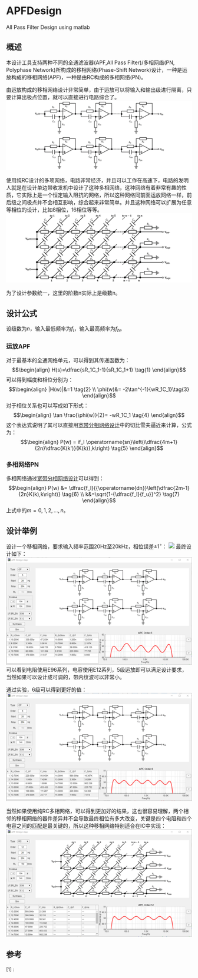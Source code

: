 # APFDesign
 All Pass Filter Design using matlab


## 概述
本设计工具支持两种不同的全通滤波器(APF,All Pass Filter)/多相网络(PN, Polyphase Network)所构成的移相网络(Phase-Shift Network)设计，一种是运放构成的移相网络(APF)，一种是由RC构成的多相网络(PN)。

由运放构成的移相网络设计非常简单，由于运放可以将输入和输出级进行隔离，只要计算出极点位置，就可以直接进行电路综合了。
![](./src/pn_sch_nth.png)

使用纯RC设计的多项网络，电路非常经济，并且可以工作在高速下，电路的发明人就是在设计单边带收发机中设计了这种多相网络，这种网络有着非常有趣的性质，它实际上是一个恒定输入阻抗的网络，所以这种网络同前面运放网络一样，前后级之间极点并不会相互影响，综合起来非常简单。并且这种网络可以扩展为任意等相位的设计，比如8相位，16相位等等。
![](./src/apf_sch_nth.png)

为了设计参数统一，这里的阶数n实际上是级数n。

## 设计公式

设级数为$n$，输入最低频率为$f_l$，输入最高频率为$f_h$。

### 运放APF
对于最基本的全通网络单元，可以得到其传递函数为：
$$\begin{align}
H(s)=\dfrac{sR_1C_1-1}{sR_1C_1+1} \tag{1}
\end{align}$$
可以得到幅度和相位分别为：
$$\begin{align}
|H(w)|&=1 \tag{2} \\
\phi(w)&= -2\tan^{-1}{wR_1C_1}\tag{3}
\end{align}$$
对于相位关系也可以写成如下形式：
$$\begin{align}
\tan \frac{\phi(w)}{2}= -wR_1C_1 \tag{4}
\end{align}$$
这个表达式说明了其可以直接用[宽带分相网络设计](https://mp.weixin.qq.com/s/QWwqPndbAh_BrI7GuakYNw)中的切比雪夫逼近来计算，公式为：
$$\begin{align}
P(w) = if_l \operatorname{sn}\left(i\dfrac{4m+1}{2n}\dfrac{K(k')}{K(k)},k\right) \tag{5}
\end{align}$$

### 多相网络PN
多相网络通过[宽带分相网络设计](https://mp.weixin.qq.com/s/QWwqPndbAh_BrI7GuakYNw)可以得到：
$$\begin{align}
P(w) &= \dfrac{f_l}{{\operatorname{dn}}\left(\dfrac{2m-1}{2n}K(k),k\right)} \tag{6} \\
k&=\sqrt{1-{\dfrac{f_l}{f_u}}^2} \tag{7}
\end{align}$$
上式中的$m=0,1,2,...,n$。

## 设计举例
设计一个移相网络，要求输入频率范围20Hz至20kHz，相位误差$\pm 1^{\circ}$：
![](./src/design_5th_order_APF.gif)
最终设计如下：
![](./src/apf_5th_final.png)
可以看到电阻使用E96系列，电容使用E12系列，5级运放即可以满足设计要求，当然如果可以设计成可调的，带内纹波可以非常小。

通过实验，6级可以得到更好的值：
![](./src/apf_6th_final.png)

当然如果使用纯RC多相网络，可以得到更加好的结果，这也很容易理解，两个相邻的移相网络的器件差异并不会导致最终相位有多大改变，关键是四个电阻和四个电容之间的匹配是最关键的，所以这种移相网络特别适合在IC中实现：
![](./src/pn_12th_final.png)


## 参考
<font size=2>[1] :  \
</font>